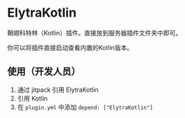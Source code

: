 # ElytraKotlin

鞘翅科特林（Kotlin）插件。直接放到服务器插件文件夹中即可。

你可以将插件直接启动查看内置的Kotlin版本。

## 使用（开发人员）

1. 通过 jitpack 引用 ElytraKotlin
2. 引用 Kotlin
3. 在 `plugin.yml` 中添加 `depend: ["ElytraKotlin"]`
